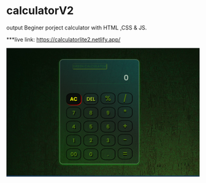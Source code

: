 # calculatorV2

output
Beginer porject calculator with HTML ,CSS & JS. 

***live link:  https://calculatorlite2.netlify.app/

![Local Image](calculatorV2output.png)

